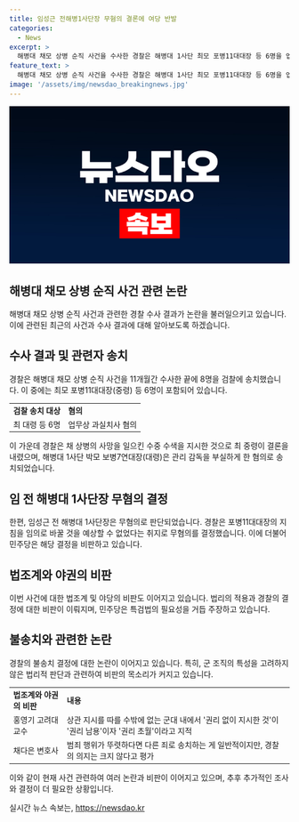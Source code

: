 ```yaml
---
title: 임성근 전해병1사단장 무혐의 결론에 여당 반발
categories:
  - News
excerpt: >
  해병대 채모 상병 순직 사건을 수사한 경찰은 해병대 1사단 최모 포병11대대장 등 6명을 업무상 과실치사 혐의로 검찰에 송치한 것으로 알려졌다. 수중 수색을 사망의 원인으로 한 지시는 최 중령에게 속했으며, 민주당은 결과를 납득하기 어렵다며 비판했다. 법조계는 군 특성을 무시한 경찰의 결정에 대해 지적하고, 민주당과 박정훈 대령 측은 특검을 촉구하는 모습을 보였다.
feature_text: >
  해병대 채모 상병 순직 사건을 수사한 경찰은 해병대 1사단 최모 포병11대대장 등 6명을 업무상 과실치사 혐의로 검찰에 송치한 것으로 알려졌다. 수중 수색을 사망의 원인으로 한 지시는 최 중령에게 속했으며, 민주당은 결과를 납득하기 어렵다며 비판했다. 법조계는 군 특성을 무시한 경찰의 결정에 대해 지적하고, 민주당과 박정훈 대령 측은 특검을 촉구하는 모습을 보였다.
image: '/assets/img/newsdao_breakingnews.jpg'
---
```


<p><img src="/assets/img/newsdao_breakingnews.jpg" alt="ontimetimes 속보" /></p>

<h2 data-ke-size="size26">해병대 채모 상병 순직 사건 관련 논란</h2>

<p data-ke-size="size16">해병대 채모 상병 순직 사건과 관련한 경찰 수사 결과가 논란을 불러일으키고 있습니다. 이에 관련된 최근의 사건과 수사 결과에 대해 알아보도록 하겠습니다.</p>

<h2 data-ke-size="size24">수사 결과 및 관련자 송치</h2>

<p data-ke-size="size16">경찰은 해병대 채모 상병 순직 사건을 11개월간 수사한 끝에 8명을 검찰에 송치했습니다. 이 중에는 최모 포병11대대장(중령) 등 6명이 포함되어 있습니다.</p>

<table>
    <tr>
        <td><b>검찰 송치 대상</b></td>
        <td><b>혐의</b></td>
    </tr>
    <tr>
        <td>최 대령 등 6명</td>
        <td>업무상 과실치사 혐의</td>
    </tr>
</table>

<p data-ke-size="size16">이 가운데 경찰은 채 상병의 사망을 일으킨 수중 수색을 지시한 것으로 최 중령이 결론을 내렸으며, 해병대 1사단 박모 보병7연대장(대령)은 관리 감독을 부실하게 한 혐의로 송치되었습니다.</p>

<h2 data-ke-size="size24">임 전 해병대 1사단장 무혐의 결정</h2>

<p data-ke-size="size16">한편, 임성근 전 해병대 1사단장은 무혐의로 판단되었습니다. 경찰은 포병11대대장의 지침을 임의로 바꿀 것을 예상할 수 없었다는 취지로 무혐의를 결정했습니다. 이에 더불어민주당은 해당 결정을 비판하고 있습니다.</p>

<h2 data-ke-size="size24">법조계와 야권의 비판</h2>

<p data-ke-size="size16">이번 사건에 대한 법조계 및 야당의 비판도 이어지고 있습니다. 법리의 적용과 경찰의 결정에 대한 비판이 이뤄지며, 민주당은 특검법의 필요성을 거듭 주장하고 있습니다.</p>

<h2 data-ke-size="size24">불송치와 관련한 논란</h2>

<p data-ke-size="size16">경찰의 불송치 결정에 대한 논란이 이어지고 있습니다. 특히, 군 조직의 특성을 고려하지 않은 법리적 판단과 관련하여 비판의 목소리가 커지고 있습니다.</p>

<table>
    <tr>
        <td><b>법조계와 야권의 비판</b></td>
        <td><b>내용</b></td>
    </tr>
    <tr>
        <td>홍영기 고려대 교수</td>
        <td>상관 지시를 따를 수밖에 없는 군대 내에서 '권리 없이 지시한 것'이 '권리 남용'이자 '권리 초월'이라고 지적</td>
    </tr>
    <tr>
        <td>채다은 변호사</td>
        <td>범죄 행위가 뚜렷하다면 다른 죄로 송치하는 게 일반적이지만, 경찰의 의지는 크지 않다고 평가</td>
    </tr>
</table>

<p data-ke-size="size16">이와 같이 현재 사건 관련하여 여러 논란과 비판이 이어지고 있으며, 추후 추가적인 조사와 결정이 더 필요한 상황입니다.</p>
실시간 뉴스 속보는, <a href="https://newsdao.kr" rel="dofollow">https://newsdao.kr</a>


